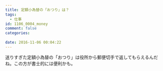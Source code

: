 ```yaml
---
title: 定額小為替の「おつり」は？
tags:
  - 仕事
id: 1106_0004_money
comment: false
categories:
   
date: 2016-11-06 00:04:22
---
```


送りすぎた定額小為替の「おつり」は役所から郵便切手で返してもらえるんだね。この方が書士的には便利かも。